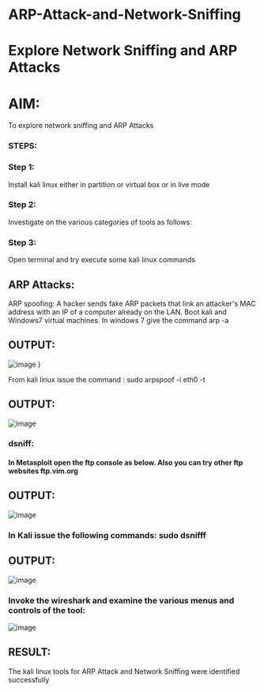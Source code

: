 # ARP-Attack-and-Network-Sniffing
# Explore Network Sniffing and ARP Attacks

# AIM:

To explore network sniffing and ARP Attacks

### STEPS:

### Step 1:

Install kali linux either in partition or virtual box or in live mode

### Step 2:

Investigate on the various categories of tools as follows:


### Step 3:
Open terminal and try execute some kali linux commands

## ARP Attacks:  
ARP spoofing: A hacker sends fake ARP packets that link an attacker's MAC address with an IP of a computer already on the LAN. 
Boot kali and Windows7 virtual machines.
In windows 7 give the command arp -a
## OUTPUT:

![image](https://github.com/JivanKarthick/ARP-Attack-and-Network-Sniffing/assets/121165867/72c486b3-f408-4328-8d8b-974b6ed2bf69)
)

From kali linux issue the command :
sudo arpspoof -i eth0 -t <target system> <gateway>
## OUTPUT:

![image](https://github.com/JivanKarthick/ARP-Attack-and-Network-Sniffing/assets/121165867/5571b9f6-dc59-4292-a329-f143cbcdabcf)


### dsniff:






#### In Metasploit open the ftp console as below. Also you can try other ftp websites ftp.vim.org
## OUTPUT:


![image](https://github.com/JivanKarthick/ARP-Attack-and-Network-Sniffing/assets/121165867/490d43f7-d1e3-4cab-8f28-fb882f2f1244)


### In Kali issue the following commands: sudo dsnifff
## OUTPUT:

![image](https://github.com/JivanKarthick/ARP-Attack-and-Network-Sniffing/assets/121165867/1c9278ab-f102-4bcc-89a0-c2090238a6e4)



### Invoke the wireshark and examine the various menus  and controls of the tool:

![image](https://github.com/JivanKarthick/ARP-Attack-and-Network-Sniffing/assets/121165867/080a387d-a6da-44df-a354-bab5f1593d04)


## RESULT:
The kali linux tools for ARP Attack and Network Sniffing were identified successfully
